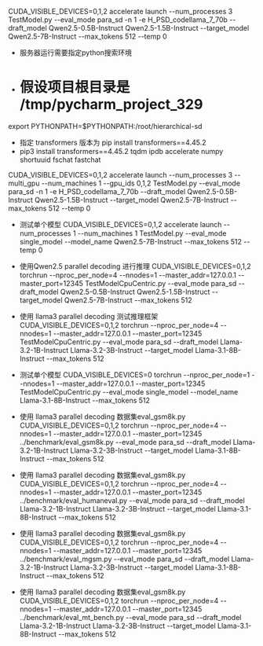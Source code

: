 CUDA_VISIBLE_DEVICES=0,1,2 accelerate launch --num_processes 3 TestModel.py --eval_mode para_sd  -n 1  -e H_PSD_codellama_7_70b --draft_model Qwen2.5-0.5B-Instruct Qwen2.5-1.5B-Instruct --target_model Qwen2.5-7B-Instruct --max_tokens 512 --temp 0

* 服务器运行需要指定python搜索环境 
* # 假设项目根目录是 /tmp/pycharm_project_329
export PYTHONPATH=$PYTHONPATH:/root/hierarchical-sd
* 指定 transformers 版本为 pip install transformers==4.45.2
* pip3 install transformers==4.45.2 tqdm ipdb accelerate numpy shortuuid fschat fastchat

CUDA_VISIBLE_DEVICES=0,1,2 accelerate launch --num_processes 3 --multi_gpu --num_machines 1 --gpu_ids 0,1,2  TestModel.py --eval_mode para_sd  -n 1  -e H_PSD_codellama_7_70b --draft_model Qwen2.5-0.5B-Instruct Qwen2.5-1.5B-Instruct --target_model Qwen2.5-7B-Instruct --max_tokens 512 --temp 0
* 测试单个模型
CUDA_VISIBLE_DEVICES=0,1,2 accelerate launch --num_processes 1  --num_machines 1  TestModel.py --eval_mode single_model --model_name Qwen2.5-7B-Instruct --max_tokens 512 --temp 0
* 使用Qwen2.5 parallel decoding 进行推理
CUDA_VISIBLE_DEVICES=0,1,2 torchrun --nproc_per_node=4 --nnodes=1 --master_addr=127.0.0.1 --master_port=12345 TestModelCpuCentric.py --eval_mode para_sd --draft_model Qwen2.5-0.5B-Instruct Qwen2.5-1.5B-Instruct --target_model Qwen2.5-7B-Instruct --max_tokens 512 

* 使用 llama3 parallel decoding 测试推理框架
CUDA_VISIBLE_DEVICES=0,1,2 torchrun --nproc_per_node=4 --nnodes=1 --master_addr=127.0.0.1 --master_port=12345 TestModelCpuCentric.py --eval_mode para_sd --draft_model Llama-3.2-1B-Instruct Llama-3.2-3B-Instruct --target_model Llama-3.1-8B-Instruct --max_tokens 512 
* 测试单个模型 
CUDA_VISIBLE_DEVICES=0 torchrun --nproc_per_node=1 --nnodes=1 --master_addr=127.0.0.1 --master_port=12345 TestModelCpuCentric.py --eval_mode single_model --model_name Llama-3.1-8B-Instruct --max_tokens 512 
* 使用 llama3 parallel decoding 数据集eval_gsm8k.py
CUDA_VISIBLE_DEVICES=0,1,2 torchrun --nproc_per_node=4 --nnodes=1 --master_addr=127.0.0.1 --master_port=12345 ../benchmark/eval_gsm8k.py --eval_mode para_sd --draft_model Llama-3.2-1B-Instruct Llama-3.2-3B-Instruct --target_model Llama-3.1-8B-Instruct --max_tokens 512 
* 使用 llama3 parallel decoding 数据集eval_gsm8k.py
CUDA_VISIBLE_DEVICES=0,1,2 torchrun --nproc_per_node=4 --nnodes=1 --master_addr=127.0.0.1 --master_port=12345 ../benchmark/eval_humaneval.py --eval_mode para_sd --draft_model Llama-3.2-1B-Instruct Llama-3.2-3B-Instruct --target_model Llama-3.1-8B-Instruct --max_tokens 512 
* 使用 llama3 parallel decoding 数据集eval_gsm8k.py
CUDA_VISIBLE_DEVICES=0,1,2 torchrun --nproc_per_node=4 --nnodes=1 --master_addr=127.0.0.1 --master_port=12345 ../benchmark/eval_mgsm.py --eval_mode para_sd --draft_model Llama-3.2-1B-Instruct Llama-3.2-3B-Instruct --target_model Llama-3.1-8B-Instruct --max_tokens 512 
* 使用 llama3 parallel decoding 数据集eval_gsm8k.py
CUDA_VISIBLE_DEVICES=0,1,2 torchrun --nproc_per_node=4 --nnodes=1 --master_addr=127.0.0.1 --master_port=12345 ../benchmark/eval_mt_bench.py --eval_mode para_sd --draft_model Llama-3.2-1B-Instruct Llama-3.2-3B-Instruct --target_model Llama-3.1-8B-Instruct --max_tokens 512 
